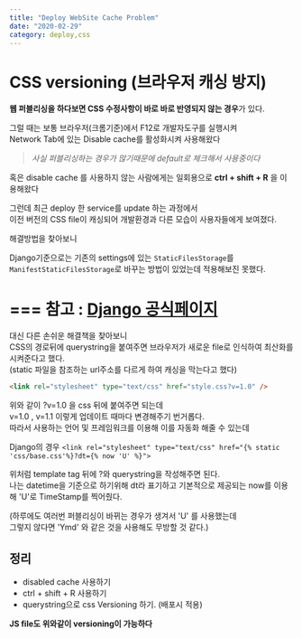 ```yaml
---
title: "Deploy WebSite Cache Problem"
date: "2020-02-29"
category: deploy,css
---
```


# CSS versioning (브라우저 캐싱 방지)

**웹 퍼블리싱을 하다보면 CSS 수정사항이 바로 바로 반영되지 않는 경우**가 있다.

그럴 때는 보통 브라우저(크롬기준)에서 F12로 개발자도구를 실행시켜   
Network Tab에 있는 Disable cache를 활성화시켜 사용해왔다

>*사실 퍼블리싱하는 경우가 많기때문에 default로 체크해서 사용중이다*


혹은 disable cache 를 사용하지 않는 사람에게는 일회용으로
**ctrl + shift + R** 을 이용해왔다


그런데 최근 deploy 한 service를 update 하는 과정에서    
이전 버전의 CSS file이 캐싱되어
개발환경과 다른 모습이 사용자들에게 보여졌다.

해결방법을 찾아보니

Django기준으로는 
기존의 settings에 있는 ```StaticFilesStorage```를 ```ManifestStaticFilesStorage```로 바꾸는 방법이 있었는데 적용해보진 못했다.

===
참고 : [Django 공식페이지](https://docs.djangoproject.com/en/3.0/ref/contrib/staticfiles/#django.contrib.staticfiles.storage.ManifestStaticFilesStorage)
===

대신 다른 손쉬운 해결책을 찾아보니    
CSS의 경로뒤에 querystring을 붙여주면 브라우저가 새로운 file로 인식하여 최산화를 시켜준다고 했다.   
(static 파일을 참조하는 url주소를 다르게 하여 캐싱을 막는다고 했다)


```html
<link rel="stylesheet" type="text/css" href="style.css?v=1.0" />
```

위와 같이 ?v=1.0 을 css 뒤에 붙여주면 되는데   
v=1.0 , v=1.1 이렇게 업데이트 때마다 변경해주기 번거롭다.   
따라서 사용하는 언어 및 프레임워크를 이용해 이를 자동화 해줄 수 있는데

Django의 경우
```<link rel="stylesheet" type="text/css" href="{% static 'css/base.css'%}?dt={% now 'U' %}">```

위처럼 template tag 뒤에 ?와 querystring을 작성해주면 된다.   
나는 datetime을 기준으로 하기위해 dt라 표기하고 기본적으로 제공되는 now를 이용해 'U'로 TimeStamp를 찍어줬다.   

(하루에도 여러번 퍼블리싱이 바뀌는 경우가 생겨서 'U' 를 사용했는데    
그렇지 않다면 'Ymd' 와 같은 것을 사용해도 무방할 것 같다.)

## 정리

* disabled cache 사용하기
* ctrl + shift + R 사용하기
* querystring으로 css Versioning 하기. (배포시 적용)

**JS file도 위와같이 versioning이 가능하다**